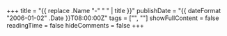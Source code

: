 +++
title = "{{ replace .Name "-" " " | title }}"
publishDate = "{{ dateFormat "2006-01-02" .Date }}T08:00:00Z"
tags = ["", ""]
showFullContent = false
readingTime = false
hideComments = false
+++